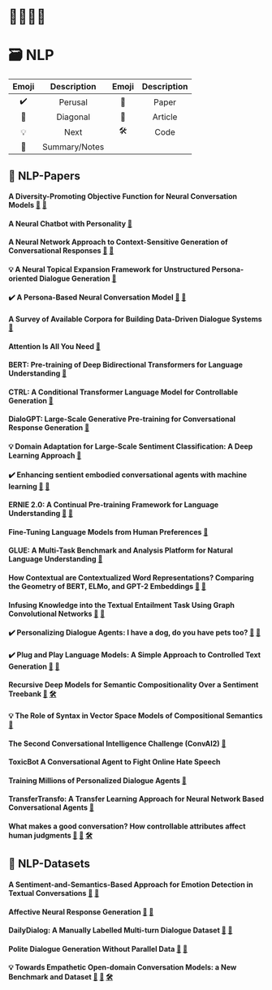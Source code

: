 
# 🚧🚧🚧🚧
# 🗃 **NLP**

| Emoji | Description | Emoji | Description |
| :---: | :---: |:---: | :---: |
| ✔️ | Perusal | 📎 | Paper |
| 🔰 | Diagonal | 📰 | Article |
| 💡 | Next | 🛠 | Code |
| 📝 | Summary/Notes |

## 📃 **NLP-Papers**

#### A Diversity-Promoting Objective Function for Neural Conversation Models [📎](https://arxiv.org/abs/1510.03055) [📝](/notes/a_diversity-promoting_objective_function_for_neural_conversation_models.md)

#### A Neural Chatbot with Personality [📎](https://www.semanticscholar.org/paper/A-Neural-Chatbot-with-Personality-Nguyen-Morales/ffbb1d120c3c2881431933c6f928b851824913c4)

#### A Neural Network Approach to Context-Sensitive Generation of Conversational Responses [📝](/notes/a_neural_network_approach_to_context-sensitive_generation_of_conversational_responses.md) [📎](https://arxiv.org/abs/1506.06714)

#### 💡 A Neural Topical Expansion Framework for Unstructured Persona-oriented Dialogue Generation [📎](https://arxiv.org/abs/2002.02153)

#### ✔️ A Persona-Based Neural Conversation Model [📝](/notes/a_persona-based_neural_conversation_model.md) [📎](https://arxiv.org/abs/1603.06155)

#### A Survey of Available Corpora for Building Data-Driven Dialogue Systems [📎](https://arxiv.org/abs/1512.05742)

#### Attention Is All You Need [📎](https://arxiv.org/abs/1706.03762)

#### BERT: Pre-training of Deep Bidirectional Transformers for Language Understanding [📎](https://arxiv.org/abs/1810.04805)

#### CTRL: A Conditional Transformer Language Model for Controllable Generation [📎](https://arxiv.org/abs/1909.05858)

#### DialoGPT: Large-Scale Generative Pre-training for Conversational Response Generation [📎](https://arxiv.org/abs/1911.00536)

#### 💡 Domain Adaptation for Large-Scale Sentiment Classification: A Deep Learning Approach [📎](https://www.semanticscholar.org/paper/Domain-Adaptation-for-Large-Scale-Sentiment-A-Deep-Glorot-Bordes/6f4065f0cc99a0839b0248ffb4457e5f0277b30d)

#### ✔️ Enhancing sentient embodied conversational agents with machine learning [📝](/notes/) [📎](https://www.sciencedirect.com/science/article/pii/S0167865519303551)

#### ERNIE 2.0: A Continual Pre-training Framework for Language Understanding [📎](https://arxiv.org/abs/1907.12412) [📰](https://www.technologyreview.com/s/614996/ai-baidu-ernie-google-bert-natural-language-glue/)

#### Fine-Tuning Language Models from Human Preferences [📎](https://arxiv.org/abs/1909.08593)

#### GLUE: A Multi-Task Benchmark and Analysis Platform for Natural Language Understanding [📎](https://arxiv.org/abs/1804.07461)

#### How Contextual are Contextualized Word Representations? Comparing the Geometry of BERT, ELMo, and GPT-2 Embeddings [📎](https://arxiv.org/abs/1909.00512) [📰](https://kawine.github.io/blog/nlp/2020/02/03/contextual.html)

#### Infusing Knowledge into the Textual Entailment Task Using Graph Convolutional Networks [📎](https://arxiv.org/pdf/1911.02060.pdf) [📰](https://www.techrepublic.com/article/ibm-highlights-new-approach-to-infuse-knowledge-into-nlp-models/)

#### ✔️ Personalizing Dialogue Agents: I have a dog, do you have pets too? [📝](/notes/) [📎](https://arxiv.org/abs/1801.07243)

#### ✔️ Plug and Play Language Models: A Simple Approach to Controlled Text Generation [📝](/notes/) [📎](https://arxiv.org/abs/1912.02164)

#### Recursive Deep Models for Semantic Compositionality Over a Sentiment Treebank [📎](https://www.aclweb.org/anthology/D13-1170/) [🛠](https://nlp.stanford.edu/sentiment/)

#### 💡 The Role of Syntax in Vector Space Models of Compositional Semantics [📎](https://www.aclweb.org/anthology/P13-1088/)

#### The Second Conversational Intelligence Challenge (ConvAI2) [📎](https://arxiv.org/abs/1902.00098)

#### ToxicBot A Conversational Agent to Fight Online Hate Speech

#### Training Millions of Personalized Dialogue Agents [📎](https://arxiv.org/abs/1809.01984)

#### TransferTransfo: A Transfer Learning Approach for Neural Network Based Conversational Agents [📎](https://arxiv.org/abs/1901.08149)

#### What makes a good conversation? How controllable attributes affect human judgments [📎](https://arxiv.org/abs/1902.08654) [📰](http://www.abigailsee.com/2019/08/13/what-makes-a-good-conversation.html) [🛠](https://parl.ai/projects/controllable_dialogue/)

## 📁 **NLP-Datasets**

#### A Sentiment-and-Semantics-Based Approach for Emotion Detection in Textual Conversations [📝](/notes/a_sentiment-and-semantics-based_approach_for_emotion_detection_in_textual_conversations.md) [📎](https://arxiv.org/abs/1707.06996)

#### Affective Neural Response Generation [📝](/notes/affective_neural_response_generation.md) [📎](https://arxiv.org/abs/1709.03968)

#### DailyDialog: A Manually Labelled Multi-turn Dialogue Dataset [📝](/notes/dailydialog_a_manually_labelled_multi-turn_dialogue_dataset.md) [📎](https://arxiv.org/abs/1710.03957)

#### Polite Dialogue Generation Without Parallel Data [📝](/notes/polite_dialogue_generation_without_parallel_data.md) [📎](https://arxiv.org/abs/1805.03162)

#### 💡 Towards Empathetic Open-domain Conversation Models: a New Benchmark and Dataset [📝](/notes/towards_empathetic_open-domain_conversation_models_a_new_benchmark_and_dataset.md) [📎](https://arxiv.org/abs/1811.00207) [🛠](https://github.com/facebookresearch/EmpatheticDialogues)
